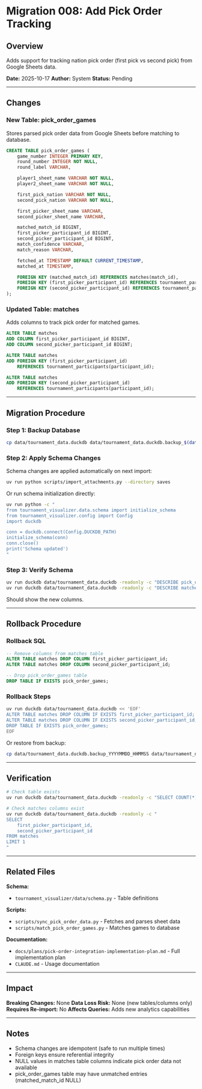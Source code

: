 # Migration 008: Add Pick Order Tracking

## Overview

Adds support for tracking nation pick order (first pick vs second pick) from Google Sheets data.

**Date:** 2025-10-17
**Author:** System
**Status:** Pending

---

## Changes

### New Table: pick_order_games

Stores parsed pick order data from Google Sheets before matching to database.

```sql
CREATE TABLE pick_order_games (
    game_number INTEGER PRIMARY KEY,
    round_number INTEGER NOT NULL,
    round_label VARCHAR,

    player1_sheet_name VARCHAR NOT NULL,
    player2_sheet_name VARCHAR NOT NULL,

    first_pick_nation VARCHAR NOT NULL,
    second_pick_nation VARCHAR NOT NULL,

    first_picker_sheet_name VARCHAR,
    second_picker_sheet_name VARCHAR,

    matched_match_id BIGINT,
    first_picker_participant_id BIGINT,
    second_picker_participant_id BIGINT,
    match_confidence VARCHAR,
    match_reason VARCHAR,

    fetched_at TIMESTAMP DEFAULT CURRENT_TIMESTAMP,
    matched_at TIMESTAMP,

    FOREIGN KEY (matched_match_id) REFERENCES matches(match_id),
    FOREIGN KEY (first_picker_participant_id) REFERENCES tournament_participants(participant_id),
    FOREIGN KEY (second_picker_participant_id) REFERENCES tournament_participants(participant_id)
);
```

### Updated Table: matches

Adds columns to track pick order for matched games.

```sql
ALTER TABLE matches
ADD COLUMN first_picker_participant_id BIGINT,
ADD COLUMN second_picker_participant_id BIGINT;

ALTER TABLE matches
ADD FOREIGN KEY (first_picker_participant_id)
    REFERENCES tournament_participants(participant_id);

ALTER TABLE matches
ADD FOREIGN KEY (second_picker_participant_id)
    REFERENCES tournament_participants(participant_id);
```

---

## Migration Procedure

### Step 1: Backup Database

```bash
cp data/tournament_data.duckdb data/tournament_data.duckdb.backup_$(date +%Y%m%d_%H%M%S)
```

### Step 2: Apply Schema Changes

Schema changes are applied automatically on next import:

```bash
uv run python scripts/import_attachments.py --directory saves
```

Or run schema initialization directly:

```bash
uv run python -c "
from tournament_visualizer.data.schema import initialize_schema
from tournament_visualizer.config import Config
import duckdb

conn = duckdb.connect(Config.DUCKDB_PATH)
initialize_schema(conn)
conn.close()
print('Schema updated')
"
```

### Step 3: Verify Schema

```bash
uv run duckdb data/tournament_data.duckdb -readonly -c "DESCRIBE pick_order_games"
uv run duckdb data/tournament_data.duckdb -readonly -c "DESCRIBE matches" | grep picker
```

Should show the new columns.

---

## Rollback Procedure

### Rollback SQL

```sql
-- Remove columns from matches table
ALTER TABLE matches DROP COLUMN first_picker_participant_id;
ALTER TABLE matches DROP COLUMN second_picker_participant_id;

-- Drop pick_order_games table
DROP TABLE IF EXISTS pick_order_games;
```

### Rollback Steps

```bash
uv run duckdb data/tournament_data.duckdb << 'EOF'
ALTER TABLE matches DROP COLUMN IF EXISTS first_picker_participant_id;
ALTER TABLE matches DROP COLUMN IF EXISTS second_picker_participant_id;
DROP TABLE IF EXISTS pick_order_games;
EOF
```

Or restore from backup:
```bash
cp data/tournament_data.duckdb.backup_YYYYMMDD_HHMMSS data/tournament_data.duckdb
```

---

## Verification

```bash
# Check table exists
uv run duckdb data/tournament_data.duckdb -readonly -c "SELECT COUNT(*) FROM pick_order_games"

# Check matches columns exist
uv run duckdb data/tournament_data.duckdb -readonly -c "
SELECT
    first_picker_participant_id,
    second_picker_participant_id
FROM matches
LIMIT 1
"
```

---

## Related Files

**Schema:**
- `tournament_visualizer/data/schema.py` - Table definitions

**Scripts:**
- `scripts/sync_pick_order_data.py` - Fetches and parses sheet data
- `scripts/match_pick_order_games.py` - Matches games to database

**Documentation:**
- `docs/plans/pick-order-integration-implementation-plan.md` - Full implementation plan
- `CLAUDE.md` - Usage documentation

---

## Impact

**Breaking Changes:** None
**Data Loss Risk:** None (new tables/columns only)
**Requires Re-import:** No
**Affects Queries:** Adds new analytics capabilities

---

## Notes

- Schema changes are idempotent (safe to run multiple times)
- Foreign keys ensure referential integrity
- NULL values in matches table columns indicate pick order data not available
- pick_order_games table may have unmatched entries (matched_match_id NULL)
